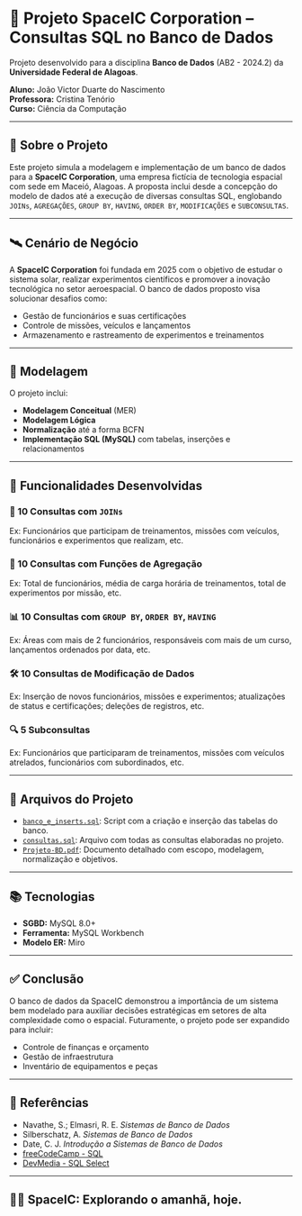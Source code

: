 # 🚀 Projeto SpaceIC Corporation – Consultas SQL no Banco de Dados

Projeto desenvolvido para a disciplina **Banco de Dados** (AB2 - 2024.2) da **Universidade Federal de Alagoas**.

**Aluno:** João Victor Duarte do Nascimento  
**Professora:** Cristina Tenório  
**Curso:** Ciência da Computação  

---

## 📘 Sobre o Projeto

Este projeto simula a modelagem e implementação de um banco de dados para a **SpaceIC Corporation**, uma empresa fictícia de tecnologia espacial com sede em Maceió, Alagoas. A proposta inclui desde a concepção do modelo de dados até a execução de diversas consultas SQL, englobando `JOINs`, `AGREGAÇÕES`, `GROUP BY`, `HAVING`, `ORDER BY`, `MODIFICAÇÕES` e `SUBCONSULTAS`.

---

## 🛰️ Cenário de Negócio

A **SpaceIC Corporation** foi fundada em 2025 com o objetivo de estudar o sistema solar, realizar experimentos científicos e promover a inovação tecnológica no setor aeroespacial. O banco de dados proposto visa solucionar desafios como:

- Gestão de funcionários e suas certificações
- Controle de missões, veículos e lançamentos
- Armazenamento e rastreamento de experimentos e treinamentos

---

## 🧠 Modelagem

O projeto inclui:

- **Modelagem Conceitual** (MER)
- **Modelagem Lógica**
- **Normalização** até a forma BCFN
- **Implementação SQL (MySQL)** com tabelas, inserções e relacionamentos

---

## 🧪 Funcionalidades Desenvolvidas

### 🔗 10 Consultas com `JOINs`
Ex: Funcionários que participam de treinamentos, missões com veículos, funcionários e experimentos que realizam, etc.

### 🧮 10 Consultas com Funções de Agregação
Ex: Total de funcionários, média de carga horária de treinamentos, total de experimentos por missão, etc.

### 📊 10 Consultas com `GROUP BY`, `ORDER BY`, `HAVING`
Ex: Áreas com mais de 2 funcionários, responsáveis com mais de um curso, lançamentos ordenados por data, etc.

### 🛠️ 10 Consultas de Modificação de Dados
Ex: Inserção de novos funcionários, missões e experimentos; atualizações de status e certificações; deleções de registros, etc.

### 🔍 5 Subconsultas
Ex: Funcionários que participaram de treinamentos, missões com veículos atrelados, funcionários com subordinados, etc.

---

## 💾 Arquivos do Projeto

- [`banco_e_inserts.sql`](./banco_e_inserts.sql): Script com a criação e inserção das tabelas do banco.
- [`consultas.sql`](./consultas.sql): Arquivo com todas as consultas elaboradas no projeto.
- [`Projeto-BD.pdf`](./Projeto-BD.pdf): Documento detalhado com escopo, modelagem, normalização e objetivos.

---

## 📚 Tecnologias

- **SGBD:** MySQL 8.0+
- **Ferramenta:** MySQL Workbench
- **Modelo ER:** Miro

---

## ✅ Conclusão

O banco de dados da SpaceIC demonstrou a importância de um sistema bem modelado para auxiliar decisões estratégicas em setores de alta complexidade como o espacial. Futuramente, o projeto pode ser expandido para incluir:

- Controle de finanças e orçamento
- Gestão de infraestrutura
- Inventário de equipamentos e peças

---

## 📖 Referências

- Navathe, S.; Elmasri, R. E. *Sistemas de Banco de Dados*
- Silberschatz, A. *Sistemas de Banco de Dados*
- Date, C. J. *Introdução a Sistemas de Banco de Dados*
- [freeCodeCamp - SQL](https://www.freecodecamp.org/portuguese/news/comandos-basicos-em-sql-a-lista-de-consultas-e-instrucoes-de-banco-de-dados-que-voce-deve-conhecer/)
- [DevMedia - SQL Select](https://www.devmedia.com.br/sql-select-guia-para-iniciantes/29530)

---

## 👨‍🚀 SpaceIC: Explorando o amanhã, hoje.
